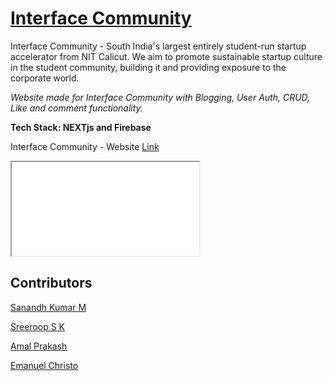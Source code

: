 # [Interface Community](https://interface-community.netlify.app/)

<p>Interface Community - South India's largest entirely student-run startup accelerator from NIT Calicut. We aim to promote sustainable startup culture in the student community, building it and providing exposure to the corporate world.</p>


<em>Website made for Interface Community with Blogging, User Auth, CRUD, Like and comment functionality.</em>

<strong>Tech Stack: NEXTjs and Firebase</strong>

Interface Community - Website [Link](https://interface-community.netlify.app/)

<iframe src="./assets/1.mp4"></iframe>

## Contributors

[Sanandh Kumar M](https://github.com/SanandhKumar02)

[Sreeroop S K](https://github.com/sreeroop)

[Amal Prakash](https://github.com/amalp12)

[Emanuel Christo](https://github.com/emanuelchristo)